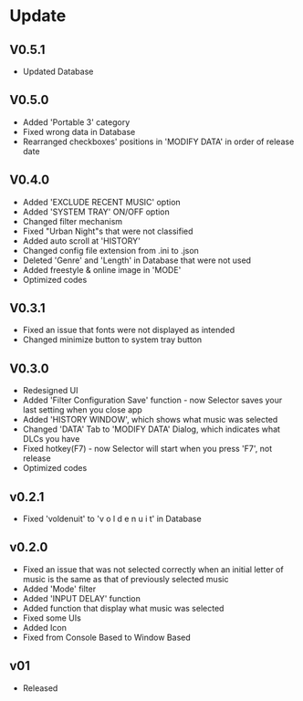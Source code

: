 # Update
## V0.5.1
* Updated Database
## V0.5.0
* Added 'Portable 3' category
* Fixed wrong data in Database
* Rearranged checkboxes' positions in 'MODIFY DATA' in order of release date
## V0.4.0
* Added 'EXCLUDE RECENT MUSIC' option
* Added 'SYSTEM TRAY' ON/OFF option
* Changed filter mechanism
* Fixed "Urban Night"s that were not classified
* Added auto scroll at 'HISTORY'
* Changed config file extension from .ini to .json
* Deleted 'Genre' and 'Length' in Database that were not used
* Added freestyle & online image in 'MODE'
* Optimized codes
## V0.3.1
* Fixed an issue that fonts were not displayed as intended
* Changed minimize button to system tray button
## V0.3.0
* Redesigned UI
* Added 'Filter Configuration Save' function - now Selector saves your last setting when you close app
* Added 'HISTORY WINDOW', which shows what music was selected
* Changed 'DATA' Tab to 'MODIFY DATA' Dialog, which indicates what DLCs you have
* Fixed hotkey(F7) - now Selector will start when you press 'F7', not release
* Optimized codes
## v0.2.1
* Fixed 'voldenuit' to 'v o l d e n u i t' in Database
## v0.2.0
* Fixed an issue that was not selected correctly when an initial letter of music is the same as that of previously selected music
* Added 'Mode' filter
* Added 'INPUT DELAY' function
* Added function that display what music was selected
* Fixed some UIs
* Added Icon
* Fixed from Console Based to Window Based
## v01
* Released
